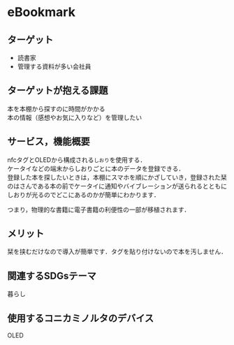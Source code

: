# eBookmark  
## ターゲット  
+ 読書家  
+ 管理する資料が多い会社員  

## ターゲットが抱える課題  
本を本棚から探すのに時間がかかる  
本の情報（感想やお気に入りなど）を管理したい  

## サービス，機能概要  
nfcタグとOLEDから構成される`しおり`を使用する．  
ケータイなどの端末からしおりごとに本のデータを登録できる．  
登録した本を探したいときは，本棚にスマホを順にかざしていき，登録された栞のはさんである本の前でケータイに通知やバイブレーションが送られるとともにしおりが光るのでどこにあるのかが簡単にわかります．  

つまり，物理的な書籍に電子書籍の利便性の一部が移植されます．

## メリット  
栞を挟むだけなので導入が簡単です．タグを貼り付けないので本を汚しません．  

## 関連するSDGsテーマ  
暮らし  

## 使用するコニカミノルタのデバイス  
OLED  
